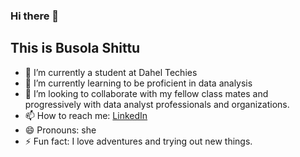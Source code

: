 ### Hi there 👋

## This is Busola Shittu
- 🔭 I’m currently a student at Dahel Techies
- 🌱 I’m currently learning to be proficient in data analysis
- 👯 I’m looking to collaborate with my fellow class mates and progressively with data analyst professionals and organizations.
- 📫 How to reach me: [LinkedIn](https://www.linkedin.com/in/adebusola-shittu-21a627bb/)
- 😄 Pronouns: she
- ⚡ Fun fact: I love adventures and trying out new things.

